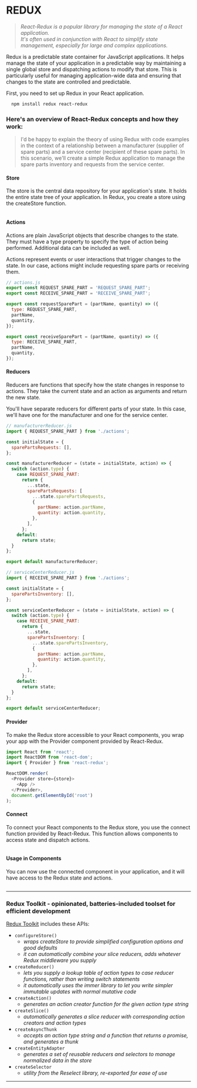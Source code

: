 # REDUX
> _React-Redux is a popular library for managing the state of a React application._\
> _It's often used in conjunction with React to simplify state management, especially for large and complex applications._

Redux is a predictable state container for JavaScript applications. It helps manage the state of your application in a predictable way by maintaining a single global store and dispatching actions to modify that store. This is particularly useful for managing application-wide data and ensuring that changes to the state are controlled and predictable.

First, you need to set up Redux in your React application.
```bash
  npm install redux react-redux
```

### Here's an overview of React-Redux concepts and how they work:
> I'd be happy to explain the theory of using Redux with code examples in the context of a relationship between a manufacturer (supplier of spare parts) and a service center (recipient of these spare parts). In this scenario, we'll create a simple Redux application to manage the spare parts inventory and requests from the service center.

#### Store

The store is the central data repository for your application's state. It holds the entire state tree of your application. In Redux, you create a store using the createStore function.

```javascript


```


#### Actions

Actions are plain JavaScript objects that describe changes to the state. They must have a type property to specify the type of action being performed. Additional data can be included as well.

Actions represent events or user interactions that trigger changes to the state. In our case, actions might include requesting spare parts or receiving them.

```javascript
// actions.js
export const REQUEST_SPARE_PART = 'REQUEST_SPARE_PART';
export const RECEIVE_SPARE_PART = 'RECEIVE_SPARE_PART';

export const requestSparePart = (partName, quantity) => ({
  type: REQUEST_SPARE_PART,
  partName,
  quantity,
});

export const receiveSparePart = (partName, quantity) => ({
  type: RECEIVE_SPARE_PART,
  partName,
  quantity,
});
```


#### Reducers

Reducers are functions that specify how the state changes in response to actions. They take the current state and an action as arguments and return the new state.

You'll have separate reducers for different parts of your state. In this case, we'll have one for the manufacturer and one for the service center.

```javascript
// manufacturerReducer.js
import { REQUEST_SPARE_PART } from './actions';

const initialState = {
  sparePartsRequests: [],
};

const manufacturerReducer = (state = initialState, action) => {
  switch (action.type) {
    case REQUEST_SPARE_PART:
      return {
        ...state,
        sparePartsRequests: [
          ...state.sparePartsRequests,
          {
            partName: action.partName,
            quantity: action.quantity,
          },
        ],
      };
    default:
      return state;
  }
};

export default manufacturerReducer;
```

```javascript
// serviceCenterReducer.js
import { RECEIVE_SPARE_PART } from './actions';

const initialState = {
  sparePartsInventory: [],
};

const serviceCenterReducer = (state = initialState, action) => {
  switch (action.type) {
    case RECEIVE_SPARE_PART:
      return {
        ...state,
        sparePartsInventory: [
          ...state.sparePartsInventory,
          {
            partName: action.partName,
            quantity: action.quantity,
          },
        ],
      };
    default:
      return state;
  }
};

export default serviceCenterReducer;
```

#### Provider

To make the Redux store accessible to your React components, you wrap your app with the Provider component provided by React-Redux.

```javascript
import React from 'react';
import ReactDOM from 'react-dom';
import { Provider } from 'react-redux';

ReactDOM.render(
  <Provider store={store}>
    <App />
  </Provider>,
  document.getElementById('root')
);
```

#### Connect

To connect your React components to the Redux store, you use the connect function provided by React-Redux. This function allows components to access state and dispatch actions.

```javascript


```


#### Usage in Components

You can now use the connected component in your application, and it will have access to the Redux state and actions.


```javascript


```




- - -

### Redux Toolkit - opinionated, batteries-included toolset for efficient development

[Redux Toolkit](https://redux-toolkit.js.org/introduction/getting-started#whats-included) includes these APIs:
* ``configureStore()``
  + _wraps createStore to provide simplified configuration options and good defaults_
  + _it can automatically combine your slice reducers, adds whatever Redux middleware you supply_
* ``createReducer()``
  + _lets you supply a lookup table of action types to case reducer functions, rather than writing switch statements_
  + _it automatically uses the immer library to let you write simpler immutable updates with normal mutative code_
* ``createAction()``
  + _generates an action creator function for the given action type string_
* ``createSlice()``
  + _automatically generates a slice reducer with corresponding action creators and action types_
* ``createAsyncThunk``
  + _accepts an action type string and a function that returns a promise, and generates a thunk_
* ``createEntityAdapter``
  + _generates a set of reusable reducers and selectors to manage normalized data in the store_
* ``createSelector``
  + _utility from the Reselect library, re-exported for ease of use_

- - -




